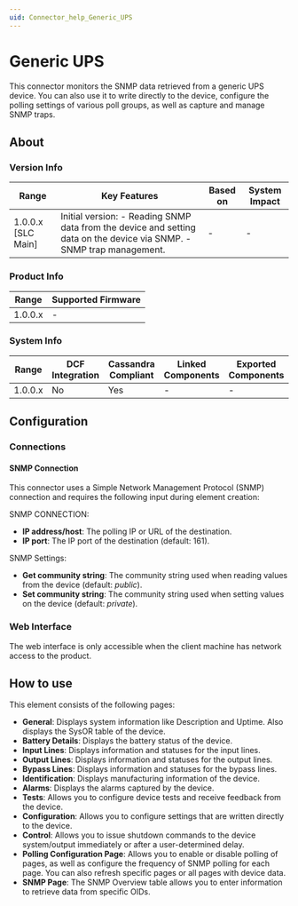 ```yaml
---
uid: Connector_help_Generic_UPS
---
```


# Generic UPS

This connector monitors the SNMP data retrieved from a generic UPS device. You can also use it to write directly to the device, configure the polling settings of various poll groups, as well as capture and manage SNMP traps.

## About

### Version Info

| **Range**            | **Key Features**                                                                                                      | **Based on** | **System Impact** |
|----------------------|-----------------------------------------------------------------------------------------------------------------------|--------------|-------------------|
| 1.0.0.x \[SLC Main\] | Initial version: - Reading SNMP data from the device and setting data on the device via SNMP. - SNMP trap management. | \-           | \-                |

### Product Info

| Range     | Supported Firmware     |
|-----------|------------------------|
| 1.0.0.x   | \-                     |

### System Info

| Range     | DCF Integration     | Cassandra Compliant     | Linked Components     | Exported Components     |
|-----------|---------------------|-------------------------|-----------------------|-------------------------|
| 1.0.0.x   | No                  | Yes                     | \-                    | \-                      |

## Configuration

### Connections

#### SNMP Connection

This connector uses a Simple Network Management Protocol (SNMP) connection and requires the following input during element creation:

SNMP CONNECTION:

- **IP address/host**: The polling IP or URL of the destination.
- **IP port**: The IP port of the destination (default: 161).

SNMP Settings:

- **Get community string**: The community string used when reading values from the device (default: *public*).
- **Set community string**: The community string used when setting values on the device (default: *private*).

### Web Interface

The web interface is only accessible when the client machine has network access to the product.

## How to use

This element consists of the following pages:

- **General**: Displays system information like Description and Uptime. Also displays the SysOR table of the device.
- **Battery Details**: Displays the battery status of the device.
- **Input Lines**: Displays information and statuses for the input lines.
- **Output Lines**: Displays information and statuses for the output lines.
- **Bypass Lines**: Displays information and statuses for the bypass lines.
- **Identification**: Displays manufacturing information of the device.
- **Alarms**: Displays the alarms captured by the device.
- **Tests**: Allows you to configure device tests and receive feedback from the device.
- **Configuration**: Allows you to configure settings that are written directly to the device.
- **Control**: Allows you to issue shutdown commands to the device system/output immediately or after a user-determined delay.
- **Polling Configuration Page**: Allows you to enable or disable polling of pages, as well as configure the frequency of SNMP polling for each page. You can also refresh specific pages or all pages with device data.
- **SNMP Page**: The SNMP Overview table allows you to enter information to retrieve data from specific OIDs.
